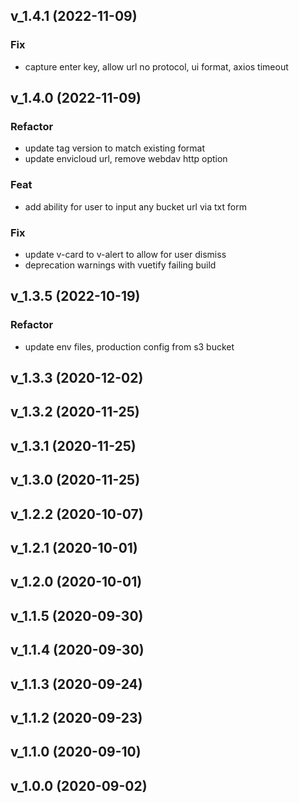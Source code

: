 ## v_1.4.1 (2022-11-09)

### Fix

- capture enter key, allow url no protocol, ui format, axios timeout

## v_1.4.0 (2022-11-09)

### Refactor

- update tag version to match existing format
- update envicloud url, remove webdav http option

### Feat

- add ability for user to input any bucket url via txt form

### Fix

- update v-card to v-alert to allow for user dismiss
- deprecation warnings with vuetify failing build

## v_1.3.5 (2022-10-19)

### Refactor

- update env files, production config from s3 bucket

## v_1.3.3 (2020-12-02)

## v_1.3.2 (2020-11-25)

## v_1.3.1 (2020-11-25)

## v_1.3.0 (2020-11-25)

## v_1.2.2 (2020-10-07)

## v_1.2.1 (2020-10-01)

## v_1.2.0 (2020-10-01)

## v_1.1.5 (2020-09-30)

## v_1.1.4 (2020-09-30)

## v_1.1.3 (2020-09-24)

## v_1.1.2 (2020-09-23)

## v_1.1.0 (2020-09-10)

## v_1.0.0 (2020-09-02)
